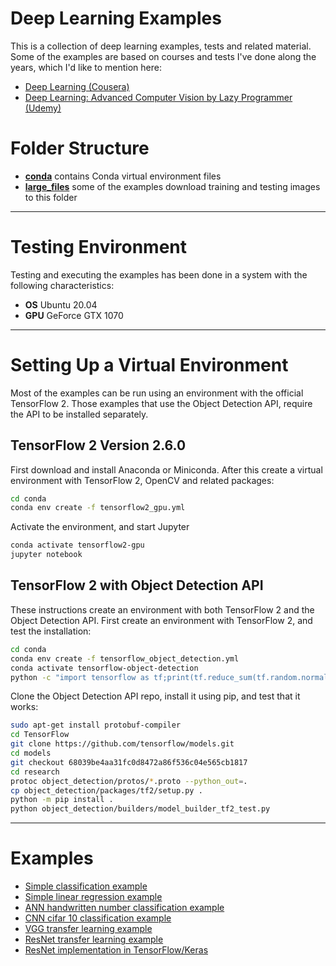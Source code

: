 # Deep Learning Examples

This is a collection of deep learning examples, tests and related material. Some of the examples are based on courses and tests I've done
along the years, which I'd like to mention here:

* [Deep Learning (Cousera)](https://www.coursera.org/specializations/deep-learning?)
* [Deep Learning: Advanced Computer Vision by Lazy Programmer (Udemy)](https://www.udemy.com/course/advanced-computer-vision)

# Folder Structure

* **[conda](./conda/README.md)** contains Conda virtual environment files
* **[large_files](./large_files/README.md)** some of the examples download training and testing images to this folder

---

# Testing Environment

Testing and executing the examples has been done in a system with the following characteristics:

* **OS** Ubuntu 20.04
* **GPU** GeForce GTX 1070

---

# Setting Up a Virtual Environment

Most of the examples can be run using an environment with the official TensorFlow 2. Those examples that
use the Object Detection API, require the API to be installed separately.

## TensorFlow 2 Version 2.6.0

First download and install Anaconda or Miniconda. After this create a virtual environment with TensorFlow 2, OpenCV and related packages:

```bash
cd conda
conda env create -f tensorflow2_gpu.yml
```

Activate the environment, and start Jupyter

```bash
conda activate tensorflow2-gpu
jupyter notebook
```

## TensorFlow 2 with Object Detection API

These instructions create an environment with both TensorFlow 2 and 
the Object Detection API. First create an environment with TensorFlow 2,
and test the installation:

```bash
cd conda
conda env create -f tensorflow_object_detection.yml
conda activate tensorflow-object-detection
python -c "import tensorflow as tf;print(tf.reduce_sum(tf.random.normal([1000, 1000])))"
```

Clone the Object Detection API repo, install it using pip, and
test that it works:

```bash
sudo apt-get install protobuf-compiler
cd TensorFlow
git clone https://github.com/tensorflow/models.git
cd models
git checkout 68039be4aa31fc0d8472a86f536c04e565cb1817
cd research
protoc object_detection/protos/*.proto --python_out=.
cp object_detection/packages/tf2/setup.py .
python -m pip install .
python object_detection/builders/model_builder_tf2_test.py
```

---

# Examples

* [Simple classification example](./simple_classification_example.ipynb)
* [Simple linear regression example](./simple_linear_regression_example.ipynb)
* [ANN handwritten number classification example](./ANN-handwritten-digits-classification.ipynb)
* [CNN cifar 10 classification example](./CNN_cifar_10_classification.ipynb)
* [VGG transfer learning example](./VGG_transfer_learning_fruit_data.ipynb)
* [ResNet transfer learning example](./ResNet_transfer_learning_fruit_data.ipynb)
* [ResNet implementation in TensorFlow/Keras](./ResNet_implementation.ipynb)
